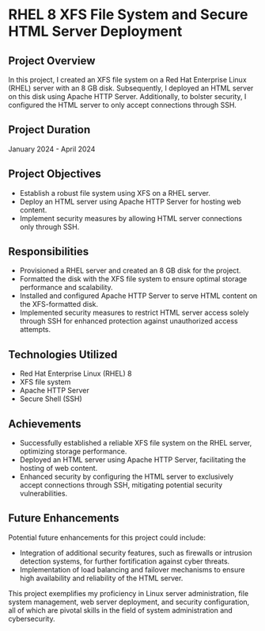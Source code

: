 # RHEL 8 XFS File System and Secure HTML Server Deployment

## Project Overview
In this project, I created an XFS file system on a Red Hat Enterprise Linux (RHEL) server with an 8 GB disk. Subsequently, I deployed an HTML server on this disk using Apache HTTP Server. Additionally, to bolster security, I configured the HTML server to only accept connections through SSH.

## Project Duration
January 2024 - April 2024

## Project Objectives
- Establish a robust file system using XFS on a RHEL server.
- Deploy an HTML server using Apache HTTP Server for hosting web content.
- Implement security measures by allowing HTML server connections only through SSH.

## Responsibilities
- Provisioned a RHEL server and created an 8 GB disk for the project.
- Formatted the disk with the XFS file system to ensure optimal storage performance and scalability.
- Installed and configured Apache HTTP Server to serve HTML content on the XFS-formatted disk.
- Implemented security measures to restrict HTML server access solely through SSH for enhanced protection against unauthorized access attempts.

## Technologies Utilized
- Red Hat Enterprise Linux (RHEL) 8
- XFS file system
- Apache HTTP Server
- Secure Shell (SSH)

## Achievements
- Successfully established a reliable XFS file system on the RHEL server, optimizing storage performance.
- Deployed an HTML server using Apache HTTP Server, facilitating the hosting of web content.
- Enhanced security by configuring the HTML server to exclusively accept connections through SSH, mitigating potential security vulnerabilities.

## Future Enhancements
Potential future enhancements for this project could include:
- Integration of additional security features, such as firewalls or intrusion detection systems, for further fortification against cyber threats.
- Implementation of load balancing and failover mechanisms to ensure high availability and reliability of the HTML server.

This project exemplifies my proficiency in Linux server administration, file system management, web server deployment, and security configuration, all of which are pivotal skills in the field of system administration and cybersecurity.
